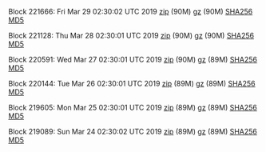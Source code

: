 Block 221666: Fri Mar 29 02:30:02 UTC 2019 [zip](https://files.01coin.io/mainnet/2019-03-29/bootstrap.dat.zip) (90M) [gz](https://files.01coin.io/mainnet/2019-03-29/bootstrap.dat.tar.gz) (90M) [SHA256](https://files.01coin.io/mainnet/2019-03-29/sha256.txt) [MD5](https://files.01coin.io/mainnet/2019-03-29/md5.txt)

Block 221128: Thu Mar 28 02:30:01 UTC 2019 [zip](https://files.01coin.io/mainnet/2019-03-28/bootstrap.dat.zip) (90M) [gz](https://files.01coin.io/mainnet/2019-03-28/bootstrap.dat.tar.gz) (90M) [SHA256](https://files.01coin.io/mainnet/2019-03-28/sha256.txt) [MD5](https://files.01coin.io/mainnet/2019-03-28/md5.txt)

Block 220591: Wed Mar 27 02:30:01 UTC 2019 [zip](https://files.01coin.io/mainnet/2019-03-27/bootstrap.dat.zip) (90M) [gz](https://files.01coin.io/mainnet/2019-03-27/bootstrap.dat.tar.gz) (89M) [SHA256](https://files.01coin.io/mainnet/2019-03-27/sha256.txt) [MD5](https://files.01coin.io/mainnet/2019-03-27/md5.txt)

Block 220144: Tue Mar 26 02:30:01 UTC 2019 [zip](https://files.01coin.io/mainnet/2019-03-26/bootstrap.dat.zip) (89M) [gz](https://files.01coin.io/mainnet/2019-03-26/bootstrap.dat.tar.gz) (89M) [SHA256](https://files.01coin.io/mainnet/2019-03-26/sha256.txt) [MD5](https://files.01coin.io/mainnet/2019-03-26/md5.txt)

Block 219605: Mon Mar 25 02:30:01 UTC 2019 [zip](https://files.01coin.io/mainnet/2019-03-25/bootstrap.dat.zip) (89M) [gz](https://files.01coin.io/mainnet/2019-03-25/bootstrap.dat.tar.gz) (89M) [SHA256](https://files.01coin.io/mainnet/2019-03-25/sha256.txt) [MD5](https://files.01coin.io/mainnet/2019-03-25/md5.txt)

Block 219089: Sun Mar 24 02:30:02 UTC 2019 [zip](https://files.01coin.io/mainnet/2019-03-24/bootstrap.dat.zip) (89M) [gz](https://files.01coin.io/mainnet/2019-03-24/bootstrap.dat.tar.gz) (89M) [SHA256](https://files.01coin.io/mainnet/2019-03-24/sha256.txt) [MD5](https://files.01coin.io/mainnet/2019-03-24/md5.txt)
